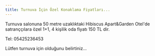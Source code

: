 ```yaml
---
title: Turnuva İçin Özel Konaklama Fiyatları...
---
```

Turnuva salonuna 50 metre uzaklıktaki Hibiscus Apart&Garden Otel'de satranççılara özel 1+1, 4 kişilik oda fiyatı 150 TL dir.  

Tel: 05425236453

Lütfen turnuva için olduğunu belirtiniz...
